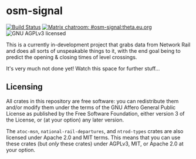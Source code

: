 osm-signal
==========

[![Build Status](https://travis-ci.org/eeeeeta/osm-signal.svg?branch=master)](https://travis-ci.org/eeeeeta/osm-signal)
[![Matrix chatroom: #osm-signal:theta.eu.org](https://img.shields.io/badge/matrix%20chat-%23osm--signal%3Atheta.eu.org-blue.svg)](https://matrix.to/#/#osm-signal:theta.eu.org)
![GNU AGPLv3 licensed](https://www.gnu.org/graphics/agplv3-155x51.png)

This is a currently in-development project that grabs data from Network Rail and does all sorts of unspeakable things to it,
with the end goal being to predict the opening & closing times of level crossings.

It's very much not done yet! Watch this space for further stuff...

## Licensing

All crates in this repository are free software: you can redistribute them and/or modify
them under the terms of the GNU Affero General Public License as published by
the Free Software Foundation, either version 3 of the License, or
(at your option) any later version.

The `atoc-msn`, `national-rail-departures`, and `ntrod-types` crates are also
licensed under Apache 2.0 and MIT terms. This means that you can
use these crates (but *only* these crates) under AGPLv3, MIT, or Apache 2.0
at your option.
